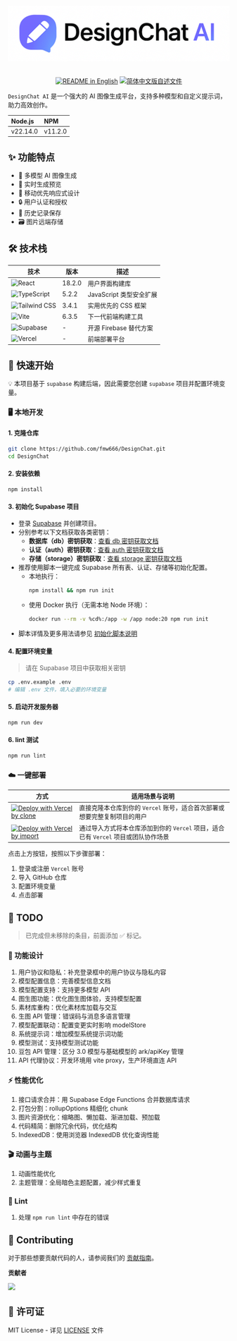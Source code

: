 <div align="center"><img src="./images/top_image.png" alt="License" width="800px" /></div>

<br />

<p align="center">
  <a href="./README.md"><img alt="README in English" src="https://img.shields.io/badge/English-d9d9d9?style=for-the-badge&color=0078D4"></a>
  <a href="./README_CN.md"><img alt="简体中文版自述文件" src="https://img.shields.io/badge/简体中文-d9d9d9?style=for-the-badge&color=1AAD19"></a>
</p>

`DesignChat AI` 是一个强大的 AI 图像生成平台，支持多种模型和自定义提示词，助力高效创作。

| Node.js | NPM |
| :-----  | :-- |
| v22.14.0 | v11.2.0 |

## ✨ 功能特点

- 🎨 多模型 AI 图像生成
- 🔄 实时生成预览
- 📱 移动优先响应式设计
- 🔒 用户认证和授权
- 💾 历史记录保存
- 🗃️ 图片远端存储

## 🛠️ 技术栈

| 技术 | 版本 | 描述 |
|------|------|------|
| ![React](https://img.shields.io/badge/React-18.2.0-20232a?logo=react&logoColor=61DAFB&labelColor=20232a) | 18.2.0 | 用户界面构建库 |
| ![TypeScript](https://img.shields.io/badge/TypeScript-5.2.2-3178C6?logo=typescript&logoColor=white&labelColor=3178C6) | 5.2.2 | JavaScript 类型安全扩展 |
| ![Tailwind CSS](https://img.shields.io/badge/Tailwind_CSS-3.4.1-0ea5e9?logo=tailwindcss&logoColor=white&labelColor=0ea5e9) | 3.4.1 | 实用优先的 CSS 框架 |
| ![Vite](https://img.shields.io/badge/Vite-6.3.5-646CFF?logo=vite&logoColor=FFD62E&labelColor=646CFF) | 6.3.5 | 下一代前端构建工具 |
| ![Supabase](https://img.shields.io/badge/Supabase-3ECF8E?logo=supabase&logoColor=3ECF8E&labelColor=222) | - | 开源 Firebase 替代方案 |
| ![Vercel](https://img.shields.io/badge/Vercel-Deploy-222222?logo=vercel&logoColor=white&labelColor=111111) | - | 前端部署平台 |

## 🚀 快速开始

💡 本项目基于 `supabase` 构建后端，因此需要您创建 `supabase` 项目并配置环境变量。

### 🖥️ 本地开发

#### 1. 克隆仓库

```bash
git clone https://github.com/fmw666/DesignChat.git
cd DesignChat
```

#### 2. 安装依赖

```bash
npm install
```

#### 3. 初始化 Supabase 项目

- 登录 [Supabase](https://supabase.com/) 并创建项目。
- 分别参考以下文档获取各类密钥：
  - **数据库（db）密钥获取**：[查看 db 密钥获取文档](./docs/supabase/db/README.md)
  - **认证（auth）密钥获取**：[查看 auth 密钥获取文档](./docs/supabase/auth/README.md)
  - **存储（storage）密钥获取**：[查看 storage 密钥获取文档](./docs/supabase/storage/README.md)
- 推荐使用脚本一键完成 Supabase 所有表、认证、存储等初始化配置。
  - 本地执行：
    ```bash
    npm install && npm run init
    ```
  - 使用 Docker 执行（无需本地 Node 环境）：
    ```bash
    docker run --rm -v %cd%:/app -w /app node:20 npm run init
    ```
- 脚本详情及更多用法请参见 [初始化脚本说明](./scripts/README.md)

#### 4. 配置环境变量

> 请在 Supabase 项目中获取相关密钥

```bash
cp .env.example .env
# 编辑 .env 文件，填入必要的环境变量
```

#### 5. 启动开发服务器

```bash
npm run dev
```

#### 6. lint 测试

```bash
npm run lint
```

### ☁️ 一键部署

| 方式 | 适用场景与说明 |
|------|------|
| [![Deploy with Vercel by clone](https://vercel.com/button)](https://vercel.com/new/clone?repository-url=https%3A%2F%2Fgithub.com%2Ffmw666%2FDesignChat) | 直接克隆本仓库到你的 `Vercel` 账号，适合首次部署或想要完整复制项目的用户 |
| [![Deploy with Vercel by import](https://vercel.com/button)](https://vercel.com/new/import?s=https%3A%2F%2Fgithub.com%2Ffmw666%2FDesignChat&teamSlug=maovos-projects) | 通过导入方式将本仓库添加到你的 `Vercel` 项目，适合已有 `Vercel` 项目或团队协作场景 |

点击上方按钮，按照以下步骤部署：

1. 登录或注册 `Vercel` 账号
2. 导入 GitHub 仓库
3. 配置环境变量
4. 点击部署

## 📝 TODO

> 已完成但未移除的条目，前面添加 ✅ 标记。

### 🧩 功能设计

1. 用户协议和隐私：补充登录框中的用户协议与隐私内容
1. 模型配置信息：完善模型信息文档
1. 模型配置支持：支持更多模型 API
1. 图生图功能：优化图生图体验，支持模型配置
1. 素材库重构：优化素材库加载与交互
1. 生图 API 管理：错误码与消息多语言管理
1. 模型配置联动：配置变更实时影响 modelStore
1. 系统提示词：增加模型系统提示词功能
1. 模型测试：支持模型测试功能
1. 豆包 API 管理：区分 3.0 模型与基础模型的 ark/apiKey 管理
1. API 代理协议：开发环境用 vite proxy，生产环境直连 API

### ⚡ 性能优化

1. 接口请求合并：用 Supabase Edge Functions 合并数据库请求
1. 打包分割：rollupOptions 精细化 chunk
1. 图片资源优化：缩略图、懒加载、渐进加载、预加载
1. 代码精简：删除冗余代码，优化结构
1. IndexedDB：使用浏览器 IndexedDB 优化查询性能

### 🎬 动画与主题

1. 动画性能优化
1. 主题管理：全局暗色主题配置，减少样式重复

### 🎈 Lint

1. 处理 `npm run lint` 中存在的错误

## 🤝 Contributing

对于那些想要贡献代码的人，请参阅我们的 [贡献指南](./CONTRIBUTING.md)。

**贡献者**

<a href="https://github.com/fmw666/DesignChat/graphs/contributors">
  <img src="https://contrib.rocks/image?repo=fmw666/DesignChat" />
</a>

## 📄 许可证

MIT License - 详见 [LICENSE](LICENSE) 文件
